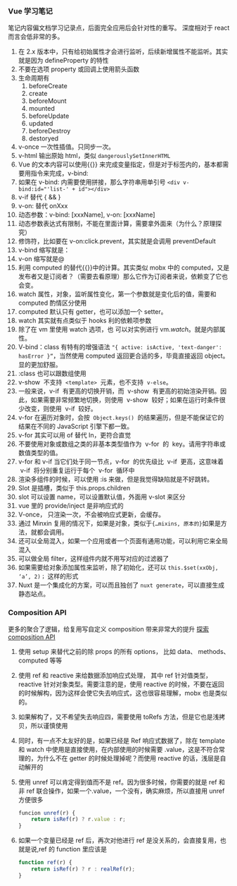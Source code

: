 ### Vue 学习笔记

笔记内容偏文档学习记录点，后面完全应用后会针对性的重写。
深度相对于 react 而言会低非常的多。

1. 在 2.x 版本中，只有给初始属性才会进行监听，后续新增属性不能监听。其实就是因为 defineProperty 的特性
2. 不要在选项 property 或回调上使用箭头函数
3. 生命周期有
    1. beforeCreate
    2. create
    3. beforeMount
    4. mounted
    5. beforeUpdate
    6. updated
    7. beforeDestroy
    8. destoryed
4. v-once 一次性插值。只同步一次。
5. v-html 输出原始 html，类似 `dangerouslySetInnerHTML`
6. Vue 的文本内容可以使用{{}} 来完成变量指定，但是对于标签内的，基本都需要用指令来完成，v-bind:
7. 如果在 v-bind: 内需要使用拼接，那么字符串用单引号 `<div v-bind:id="'list-' + id"></div>`
8. v-if 替代 { && }
9. v-on: 替代 onXxx
10. 动态参数：v-bind: [xxxName], v-on: [xxxName]
11. 动态参数表达式有限制，不能在里面计算，需要拿外面来（为什么？原理探究）
12. 修饰符，比如要在 v-on:click.prevent，其实就是会调用 preventDefault
13. v-bind 缩写就是：
14. v-on 缩写就是@
15. 利用 computed 的替代{{}}中的计算。其实类似 mobx 中的 computed，又是发布者又是订阅者？（需要去看原理）那么它作为订阅者来说，依赖变了它也会变。
16. watch 属性，对象，监听属性变化，第一个参数就是变化后的值，需要和 computed 酌情区分使用
17. computed 默认只有 getter，也可以添加一个 setter。
18. watch 其实就有点类似于 hooks 利的依赖项参数
19. 除了在 vm 里使用 watch 选项，也 可以对实例进行 vm.$watch。$就是内部属性。
20. V-bind：class 有特有的增强语法 `"{ active: isActive, 'text-danger': hasError }“`，当然使用 computed 返回更合适的多，毕竟直接返回 object。显的更加舒服。
21. :class 也可以跟数组使用
22. v-show  不支持  `<template>`  元素，也不支持  `v-else`。
23. 一般来说，v-if  有更高的切换开销，而  v-show  有更高的初始渲染开销。因此，如果需要非常频繁地切换，则使用  v-show  较好；如果在运行时条件很少改变，则使用  v-if  较好。
24. v-for 在遍历对象时，会按  `Object.keys()`  的结果遍历，但是不能保证它的结果在不同的 JavaScript 引擎下都一致。
25. v-for 其实可以用 of 替代 In，更符合直觉
26. 不要使用对象或数组之类的非基本类型值作为  v-for  的  key。请用字符串或数值类型的值。
27. v-for 和 v-if 当它们处于同一节点，v-for  的优先级比  v-if  更高，这意味着  v-if  将分别重复运行于每个  v-for  循环中
28. 渲染多组件的时候，可以使用 :is 来做，但是我觉得缺陷就是不好跳转。
29. Slot 是插槽，类似于 this.props.children
30. slot 可以设置 name，可以设置默认值，外面用 v-slot 来区分
31. vue 里的 provide/inject 是非响应式的
32. V-once， 只渲染一次，不会被响应式更新，会缓存。
33. 通过 Minxin 复用的情况下，如果是对象，类似于`{…mixins, 原本的}`如果是方法，就都会调用。
34. 还可以全局混入，如果一个应用或者一个页面有通用功能，可以利用它来全局混入
35. 可以做全局 filter，这样组件内就不用写对应的过滤器了
36. 如果需要给对象添加属性来监听，除了初始化，还可以 `this.$set(xxObj, ‘a’, 2)；` 这样的形式
37. Nuxt 是一个集成化的方案，可以而且独创了 `nuxt generate`，可以直接生成静态站点。

### Composition API

更多的聚合了逻辑，给复用写自定义 composition 带来非常大的提升
[探索 composition API](https://segmentfault.com/a/1190000040144197)

1. 使用 setup 来替代之前的除 props 的所有 options， 比如 data、 methods、 computed 等等
2. 使用 ref 和 reactive 来给数据添加响应式处理， 其中 ref 针对值类型，reactive 针对对象类型。需要注意的是，使用 reactive 的时候，不要在返回的时候解构，因为这样会使它失去响应式，这也很容易理解，mobx 也是类似的。
3. 如果解构了，又不希望失去响应四，需要使用 toRefs 方法，但是它也是浅拷贝，所以谨慎使用
4. 同时，有一点不太友好的是，如果已经是 Ref 响应式数据了，除在 template 和 watch 中使用是直接使用，在内部使用的时候需要 .value，这是不符合常理的，为什么不在 getter 的时候处理掉呢？而使用 reactive 的话，浅层是自动解开的
5. 使用 unref 可以肯定得到值而不是 ref。因为很多时候，你需要的就是 ref 和非 ref 联合操作，如果一个.value，一个没有，确实麻烦，所以直接用 unref 方便很多

    ```js
    funcion unref(r) {
        return isRef(r) ? r.value : r;
    }
    ```

6. 如果一个变量已经是 ref 后，再次对他进行 ref 是没关系的，会直接复用，也就是说,ref 的 function 里应该是

    ```js
    function ref(r) {
        return isRef(r) ? r : realRef(r);
    }
    ```
